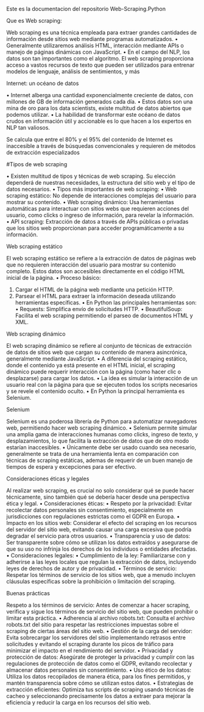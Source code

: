 Este es la documentacion del repositorio Web-Scraping.Python

Que es Web scraping:

Web scraping es una técnica empleada para extraer grandes cantidades de información
desde sitios web mediante programas automatizados. 
• Generalmente utilizaremos análisis HTML, interacción mediante APIs o manejo de páginas 
dinámicas con JavaScript. 
• En el campo del NLP, los datos son tan importantes como el algoritmo. El web scraping 
proporciona acceso a vastos recursos de texto que pueden ser utilizados para entrenar 
modelos de lenguaje, análisis de sentimientos, y más

Internet: un océano de datos

• Internet alberga una cantidad exponencialmente creciente de datos, con 
millones de GB de información generados cada día. 
• Estos datos son una mina de oro para los data scientists, existe multitud de datos 
abiertos que podemos utilizar. 
• La habilidad de transformar este océano de datos crudos en información útil y 
accionable es lo que hacen a los expertos en NLP tan valiosos.

Se calcula que entre el 80% y el 95% del contenido de Internet 
es inaccesible a través de búsquedas convencionales y 
requieren de métodos de extracción especializados

#Tipos de web scraping

• Existen multitud de tipos y técnicas de web scraping. Su elección dependerá de 
nuestras necesidades, la estructura del sitio web y el tipo de datos necesarios. 
• Tipos más importantes de web scraping: 
• Web scraping estático: No depende de interacciones complejas del usuario 
para mostrar su contenido. 
• Web scraping dinámico: Usa herramientas automáticas para interactuar con 
sitios webs que requieren acciones del usuario, como clicks o ingreso de 
información, para revelar la información. 
• API scraping: Extracción de datos a través de APIs públicas o privadas que los 
sitios web proporcionan para acceder programáticamente a su información.

Web scraping estático

El web scraping estático se refiere a la extracción de datos de páginas web que no 
requieren interacción del usuario para mostrar su contenido completo. Estos datos 
son accesibles directamente en el código HTML inicial de la página. 
• Proceso básico: 
1. Cargar el HTML de la página web mediante una petición HTTP. 
2. Parsear el HTML para extraer la información deseada utilizando herramientas 
específicas. 
• En Python las principales herramientas son: 
• Requests: Simplifica envío de solicitudes HTTP. 
• BeautifulSoup: Facilita el web scraping permitiendo el parseo de documentos 
HTML y XML.

Web scraping dinámico

El web scraping dinámico se refiere al conjunto de técnicas de extracción de 
datos de sitios web que cargan su contenido de manera asincrónica, 
generalmente mediante JavaScript. 
• A diferencia del scraping estático, donde el contenido ya está presente en el 
HTML inicial, el scraping dinámico puede requerir interacción con la página
(como hacer clic o desplazarse) para cargar los datos. 
• La idea es simular la interacción de un usuario real con la página para que se 
ejecuten todos los scripts necesarios y se revele el contenido oculto. 
• En Python la principal herramienta es Selenium.

Selenium

Selenium es una poderosa librería de Python para automatizar navegadores 
web, permitiendo hacer web scraping dinámico. 
• Selenium permite simular una amplia gama de interacciones humanas como 
clicks, ingreso de texto, y desplazamientos, lo que facilita la extracción de datos 
que de otro modo estarían inaccesibles. 
• Únicamente debe ser usado cuando sea necesario, generalmente se trata de 
una herramienta lenta en comparación con técnicas de scraping estáticas, 
ademas de requerir de un buen manejo de tiempos de espera y excepciones 
para ser efectivo.

Consideraciones éticas y legales

Al realizar web scraping, es crucial no solo considerar qué se puede hacer técnicamente, sino 
también qué se debería hacer desde una perspectiva ética y legal. 
• Consideraciones éticas: 
• Respeto por la privacidad: Evitar recolectar datos personales sin consentimiento, especialmente 
en jurisdicciones con regulaciones estrictas como el GDPR en Europa. 
• Impacto en los sitios web: Considerar el efecto del scraping en los recursos del servidor del sitio 
web, evitando causar una carga excesiva que podría degradar el servicio para otros usuarios. 
• Transparencia y uso de datos: Ser transparente sobre cómo se utilizan los datos extraídos y 
asegurarse de que su uso no infrinja los derechos de los individuos o entidades afectadas. 
• Consideraciones legales: 
• Cumplimiento de la ley: Familiarizarse con y adherirse a las leyes locales que regulan la 
extracción de datos, incluyendo leyes de derechos de autor y de privacidad. 
• Términos de servicio: Respetar los términos de servicio de los sitios web, que a menudo incluyen 
cláusulas específicas sobre la prohibición o limitación del scraping.

Buenas prácticas

Respeto a los términos de servicio: Antes de comenzar a hacer scraping, verifica y sigue los 
términos de servicio del sitio web, que pueden prohibir o limitar esta práctica. 
• Adherencia al archivo robots.txt: Consulta el archivo robots.txt del sitio para respetar las 
restricciones impuestas sobre el scraping de ciertas áreas del sitio web. 
• Gestión de la carga del servidor: Evita sobrecargar los servidores del sitio implementando 
retrasos entre solicitudes y evitando el scraping durante los picos de tráfico para minimizar el 
impacto en el rendimiento del servidor. 
• Privacidad y protección de datos: Asegúrate de proteger la privacidad y cumplir con las 
regulaciones de protección de datos como el GDPR, evitando recolectar y almacenar datos 
personales sin consentimiento. 
• Uso ético de los datos: Utiliza los datos recopilados de manera ética, para los fines permitidos, y 
mantén transparencia sobre cómo se utilizan estos datos. 
• Estrategias de extracción eficientes: Optimiza tus scripts de scraping usando técnicas de cacheo y 
seleccionando precisamente los datos a extraer para mejorar la eficiencia y reducir la carga en los 
recursos del sitio web.





